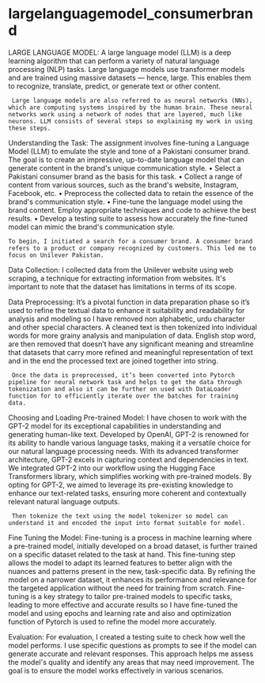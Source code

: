 # largelanguagemodel_consumerbrand
LARGE LANGUAGE MODEL:
      A large language model (LLM) is a deep learning algorithm that can perform a variety of natural language processing (NLP) tasks. Large language models use transformer models and are trained using massive datasets — hence, large. This enables them to recognize, translate, predict, or generate text or other content.

     Large language models are also referred to as neural networks (NNs), which are computing systems inspired by the human brain. These neural networks work using a network of nodes that are layered, much like neurons. LLM consists of several steps so explaining my work in using these steps.

Understanding the Task:
    The assignment involves fine-tuning a Language Model (LLM) to emulate the style and tone of a Pakistani consumer brand. The goal is to create an impressive, up-to-date language model that can generate content in the brand's unique communication style.
•	Select a Pakistani consumer brand as the basis for this task.
•	Collect a range of content from various sources, such as the brand's website, Instagram, Facebook, etc.
•	Preprocess the collected data to retain the essence of the brand's communication style.
•	Fine-tune the language model using the brand content. Employ appropriate techniques and code to achieve the best results.
•	Develop a testing suite to assess how accurately the fine-tuned model can mimic the brand's communication style.

    To begin, I initiated a search for a consumer brand. A consumer brand refers to a product or company recognized by customers. This led me to focus on Unilever Pakistan.

Data Collection:
    I collected data from the Unilever website using web scraping, a technique for extracting information from websites. It's important to note that the dataset has limitations in terms of its scope.

Data Preprocessing:
     It’s a pivotal function in data preparation phase so it’s used to refine the textual data to enhance it suitability and readability for analysis and modeling so I have removed non alphabetic, urdu character and other special characters. A cleaned text is then tokenized into individual words for more grainy analysis and manipulation of data. English stop word, are then removed that doesn’t have any significant meaning and streamline that datasets that carry more refined and meaningful representation of text and in the end the processed text are joined together into string.

     Once the data is preprocessed, it’s been converted into Pytorch pipeline for neural network task and helps to get the data through tokenization and also it can be further on used with DataLoader function for to efficiently iterate over the batches for training data.

Choosing and Loading Pre-trained Model:
     I have chosen to work with the GPT-2 model for its exceptional capabilities in understanding and generating human-like text. Developed by OpenAI, GPT-2 is renowned for its ability to handle various language tasks, making it a versatile choice for our natural language processing needs. With its advanced transformer architecture, GPT-2 excels in capturing context and dependencies in text. We integrated GPT-2 into our workflow using the Hugging Face Transformers library, which simplifies working with pre-trained models. By opting for GPT-2, we aimed to leverage its pre-existing knowledge to enhance our text-related tasks, ensuring more coherent and contextually relevant natural language outputs.

     Then tokenize the text using the model tokenizer so model can understand it and encoded the input into format suitable for model. 

Fine Tuning the Model:
     Fine-tuning is a process in machine learning where a pre-trained model, initially developed on a broad dataset, is further trained on a specific dataset related to the task at hand. This fine-tuning step allows the model to adapt its learned features to better align with the nuances and patterns present in the new, task-specific data. By refining the model on a narrower dataset, it enhances its performance and relevance for the targeted application without the need for training from scratch. Fine-tuning is a key strategy to tailor pre-trained models to specific tasks, leading to more effective and accurate results so I have fine-tuned the model and using epochs and learning rate and also and optimization function of Pytorch is used to refine the model more accurately.

Evaluation:
     For evaluation, I created a testing suite to check how well the model performs. I use specific questions as prompts to see if the model can generate accurate and relevant responses. This approach helps me assess the model's quality and identify any areas that may need improvement. The goal is to ensure the model works effectively in various scenarios.
